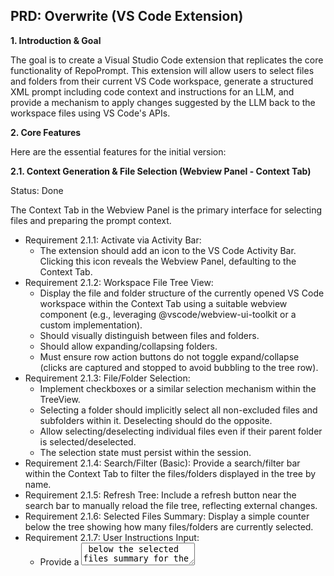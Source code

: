 ## PRD: Overwrite (VS Code Extension)

**1. Introduction & Goal**

The goal is to create a Visual Studio Code extension that replicates the core functionality of RepoPrompt. This extension will allow users to select files and folders from their current VS Code workspace, generate a structured XML prompt including code context and instructions for an LLM, and provide a mechanism to apply changes suggested by the LLM back to the workspace files using VS Code's APIs.

**2. Core Features**

Here are the essential features for the initial version:

**2.1. Context Generation & File Selection (Webview Panel - Context Tab)**

Status: Done

The Context Tab in the Webview Panel is the primary interface for selecting files and preparing the prompt context.

- Requirement 2.1.1: Activate via Activity Bar:
  - The extension should add an icon to the VS Code Activity Bar. Clicking this icon reveals the Webview Panel, defaulting to the Context Tab.
- Requirement 2.1.2: Workspace File Tree View:
  - Display the file and folder structure of the currently opened VS Code workspace within the Context Tab using a suitable webview component (e.g., leveraging @vscode/webview-ui-toolkit or a custom implementation).
  - Should visually distinguish between files and folders.
  - Should allow expanding/collapsing folders.
  - Must ensure row action buttons do not toggle expand/collapse (clicks are captured and stopped to avoid bubbling to the tree row).
- Requirement 2.1.3: File/Folder Selection:
  - Implement checkboxes or a similar selection mechanism within the TreeView.
  - Selecting a folder should implicitly select all non-excluded files and subfolders within it. Deselecting should do the opposite.
  - Allow selecting/deselecting individual files even if their parent folder is selected/deselected.
  - The selection state must persist within the session.
- Requirement 2.1.4: Search/Filter (Basic): Provide a search/filter bar within the Context Tab to filter the files/folders displayed in the tree by name.
- Requirement 2.1.5: Refresh Tree: Include a refresh button near the search bar to manually reload the file tree, reflecting external changes.
- Requirement 2.1.6: Selected Files Summary: Display a simple counter below the tree showing how many files/folders are currently selected.
- Requirement 2.1.7: User Instructions Input:
  - Provide a <textarea> below the selected files summary for the user's specific instructions (<user_instructions> tag content).
- Requirement 2.1.8: Copy to Clipboard Buttons:
  - Implement a "Copy Context" button: Dynamically generates and copies <file_map>, <file_contents>, and <user_instructions> to the clipboard.
  - Implement an "Copy Context + XML Instructions" button: Dynamically generates and copies <file_map>, <file_contents>, <xml_formatting_instructions>, and <user_instructions> to the clipboard.
  - Both buttons should use vscode.env.clipboard.writeText.
  - The actual XML content should be generated at copy time, not displayed.
- Requirement 2.1.9: Background Processing (No UI Display): The extension host must still implement the logic to:
  - Generate the <file_map> tag (hierarchical structure).
  - Read and format the content for <file_contents>.
  - Include the fixed <xml_formatting_instructions> when requested.
- Requirement 2.1.10: Double click on the selected files in the tree view should open the file in the editor.
  - Implement a double click handler on the tree view to open the selected file in the editor.
  - Row action buttons do not toggle folder expand/collapse; clicks are captured and stopped to avoid bubbling to the tree row.
- Requirement 2.1.11: Count and display the tokens number of files selected.
  - When a file is selected, the extension should count the tokens number of the file and display it in the tree view:
    - If the file is a folder, the extension should count the tokens number of all files in the folder
    - If the file is a file, the extension should count the tokens number of the file
  - Below the User instructions textarea, display two text lines:
    - Show the total tokens + user instructions textarea content (for Copy Context button)
    - Show the total tokens + user instructions textarea content + xml formatting instructions (for Copy Context + XML Instructions button)
- Requirement 2.1.12: Preserve the selection state when the webview is reopened.
  - When the webview is reopened, it should restore the previously selected files (use retainContextWhenHidden option in the webview options)
- Requirement 2.1.13: Multi-Root Workspace Support.
  - The extension must correctly handle VS Code workspaces with multiple root folders.
  - File Tree: The TreeView in the Context Tab should display a clear separation or grouping for each root folder in the workspace. For example, each root folder could be a top-level expandable item.
  - Path Resolution: All file paths (for selection, context generation, and applying changes) must be resolved correctly relative to their respective workspace folder. The generated <file_map> and <file> paths in the XML should reflect this, possibly by prefixing paths with the root folder name or using a scheme that uniquely identifies the root.
  - File Operations: All vscode.workspace.fs operations and vscode.workspace.applyEdit must target files within the correct workspace folder.
  - Selection Persistence: The selection state should be maintained correctly across multiple roots.
  - Search/Filter: The search/filter functionality should apply across all root folders
- Requirement 2.1.14: Allow exclude/include folder pattern.
  - The extension should support a textarea below the user instructions textarea to allow the user to input the exclude folder pattern.
  - The exclude folder pattern is a simple text file with one pattern per line, similar to the .gitignore file, which is used to exclude files and folders from the file tree.
  - The include folder pattern is a simple text file with one pattern per line, similar to the .gitignore file, which is used to always include files and folders from the file tree after a refresh.

**2.2. Applying LLM Changes (Webview Panel - Apply Tab)**

Status: In Progress

The Apply Tab in the Webview Panel is dedicated to applying changes suggested by the LLM.

- Requirement 2.2.1: AI Response Input: Provide a <textarea> in the Webview Panel for the user to paste the XML-formatted LLM response.
- Requirement 2.2.2: Parse LLM Response:
  - Implement logic (within the Webview or extension host) to parse the pasted XML, specifically looking for <file> tags and their path and action attributes.
  - Extract <search> and <content> blocks for modify actions.
  - Extract <content> blocks for create and rewrite actions.
- Requirement 2.2.3: "Preview & Apply Changes" Button: A button in the Webview Panel to initiate the application process. Consider adding a preview step (e.g., using VS Code's diff view) before final application.
- Requirement 2.2.4: Implement File Actions using VS Code API:
  - create: Use vscode.workspace.fs.writeFile to create a new file at the specified relative path with the provided <content>. Ensure the path is resolved correctly relative to the workspace root. Handle directory creation if needed.
  - rewrite: Use vscode.workspace.fs.writeFile to replace the entire content of the file at the specified relative path with the provided <content>.
  - modify:
    - Use vscode.workspace.openTextDocument and getText to read the target file specified by the relative path.
    - Find the exact block of text matching the <search> content.
    - Calculate the vscode.Range of the found block.
    - Create a vscode.WorkspaceEdit object. Use workspaceEdit.replace(fileUri, range, content) to stage the replacement.
    - Apply the change using vscode.workspace.applyEdit. This integrates with VS Code's undo/redo stack.
    - Handle errors: file not found, search block not found, multiple ambiguous matches.
  - delete: Use vscode.workspace.fs.delete to delete the file at the specified relative path. Use { recursive: true, useTrash: true } options for safety.
- Requirement 2.2.5: Feedback & Error Handling: Provide clear feedback using VS Code notifications (vscode.window.showInformationMessage, vscode.window.showWarningMessage, vscode.window.showErrorMessage) and potentially status updates within the Webview Panel. Report success/failure for each action.

**3. User Interface (UI) / User Experience (UX)**

- Integration: Leverage standard VS Code UI components: Activity Bar, Webview Panel, Status Bar, Notifications, Command Palette.
- Layout:
  - Webview Panel (Tabs):
    - Context Tab: Combines file exploration/selection and context/instruction building.
    - Apply Tab: Applies changes from the LLM.
- Responsiveness: Use asynchronous operations (async/await) for all file system access and potentially long-running tasks (parsing, context generation) to keep the UI responsive. Use vscode.Progress API for long operations.
- Consistency: Follow VS Code UI/UX guidelines.

**4. Technical Considerations**

- Language: TypeScript (standard for VS Code extensions).
- Core API: vscode namespace (especially vscode.workspace, vscode.window, vscode.commands, vscode.Uri, vscode.TreeView, vscode.WebviewPanel, vscode.env).
- File System: Use vscode.workspace.fs for basic file operations (read, write, delete) and vscode.workspace.applyEdit with vscode.WorkspaceEdit for modifications to ensure integration with editor features (undo, dirty state).
- Webview Communication: Use webview.postMessage and extensionContext.webviewView.webview.onDidReceiveMessage / panel.webview.onDidReceiveMessage for communication between the Webview UI and the extension host logic.
- XML Parsing: Use a reliable JavaScript/Node.js XML parsing library (e.g., fast-xml-parser or standard DOMParser within the webview).
- State Management: Manage the state of selected files effectively (e.g., using extensionContext.workspaceState).

**5. Sample XML Output**

``````xml
<file_map>
/Users/minhthanh/Work/Side/overwrite
└── src
    ├── extension.ts
    └── fileExplorerWebviewProvider.ts

</file_map>
</sample-file-map>

<file_contents>
File: /Users/minhthanh/Work/Side/overwrite/src/extension.ts

```ts
import * as vscode from 'vscode'
import { FileExplorerWebviewProvider } from './fileExplorerWebviewProvider'
export function activate(context: vscode.ExtensionContext) {
 console.log('Congratulations, your extension "overwrite" is now active!')

 const provider = new FileExplorerWebviewProvider(context.extensionUri)
 context.subscriptions.push(
  vscode.window.registerWebviewViewProvider(
   FileExplorerWebviewProvider.viewType,
   provider,
  ),
 )
}
```

File: /Users/minhthanh/Work/Side/overwrite/src/fileExplorerWebviewProvider.ts
```ts
// The module 'vscode' contains the VS Code extensibility API
// Import the module and reference it with the alias vscode in your code below
import * as vscode from 'vscode'
import * as path from 'node:path'
import * as fs from 'node:fs/promises' // Use promises version of fs

// Define the structure expected by the vscode-tree component
interface VscodeTreeAction {
 icon: string
 actionId: string
 tooltip: string
}

interface VscodeTreeItem {
 label: string // File/Folder name
 value: string // Use relative path as the value
 subItems?: VscodeTreeItem[] // Children for folders
 open?: boolean // Default state for folders (optional)
 selected?: boolean // Selection state (optional)
 icons: {
  branch: string
  leaf: string
  open: string
 }
 // Add decorations based on VS Code Tree item structure
 decorations?: {
  badge?: string | number
  tooltip?: string
  iconPath?:
   | string
   | vscode.Uri
   | { light: string | vscode.Uri; dark: string | vscode.Uri }
  color?: string | vscode.ThemeColor
  // Any other properties the vscode-tree component might support for decorations
 }
 actions?: VscodeTreeAction[] // Actions for the item
}
```

</file_contents>

``````

**6. Updates**

- Tests: Added unit tests for file-explorer (RowActions, MiniActionButton, RowDecorations, TreeNode, FileExplorer selection flows).

